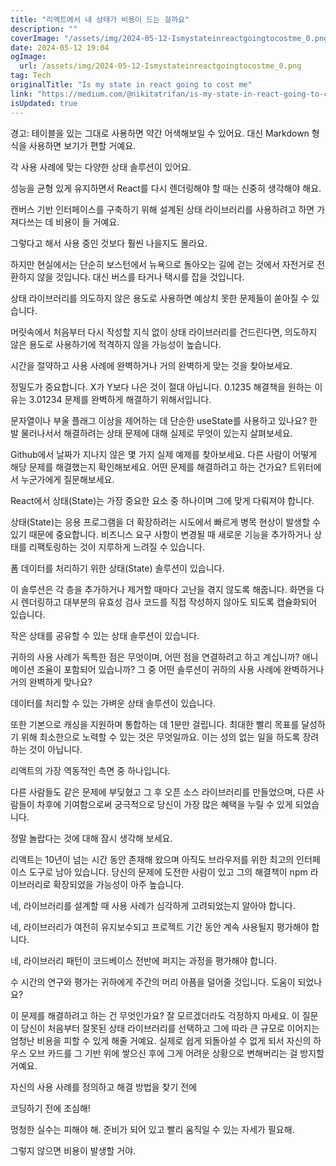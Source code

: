 ```yaml
---
title: "리액트에서 내 상태가 비용이 드는 걸까요"
description: ""
coverImage: "/assets/img/2024-05-12-Ismystateinreactgoingtocostme_0.png"
date: 2024-05-12 19:04
ogImage: 
  url: /assets/img/2024-05-12-Ismystateinreactgoingtocostme_0.png
tag: Tech
originalTitle: "Is my state in react going to cost me"
link: "https://medium.com/@nikitatrifan/is-my-state-in-react-going-to-cost-me-714fdd192ba7"
isUpdated: true
---
```





경고: 테이블을 있는 그대로 사용하면 약간 어색해보일 수 있어요. 대신 Markdown 형식을 사용하면 보기가 편할 거예요.



각 사용 사례에 맞는 다양한 상태 솔루션이 있어요.

성능을 균형 있게 유지하면서 React를 다시 렌더링해야 할 때는 신중히 생각해야 해요.

캔버스 기반 인터페이스를 구축하기 위해 설계된 상태 라이브러리를 사용하려고 하면 가져다쓰는 데 비용이 들 거예요.

그렇다고 해서 사용 중인 것보다 훨씬 나을지도 몰라요.



하지만 현실에서는 단순히 보스턴에서 뉴욕으로 돌아오는 길에 걷는 것에서 자전거로 전환하지 않을 것입니다. 대신 버스를 타거나 택시를 잡을 것입니다.

상태 라이브러리를 의도하지 않은 용도로 사용하면 예상치 못한 문제들이 쏟아질 수 있습니다.

머릿속에서 처음부터 다시 작성할 지식 없이 상태 라이브러리를 건드린다면, 의도하지 않은 용도로 사용하기에 적격하지 않을 가능성이 높습니다.

시간을 절약하고 사용 사례에 완벽하거나 거의 완벽하게 맞는 것을 찾아보세요.



정밀도가 중요합니다. X가 Y보다 나은 것이 절대 아닙니다. 0.1235 해결책을 원하는 이유는 3.01234 문제를 완벽하게 해결하기 위해서입니다.

문자열이나 부울 플래그 이상을 제어하는 데 단순한 useState를 사용하고 있나요? 한 발 물러나서서 해결하려는 상태 문제에 대해 실제로 무엇이 있는지 살펴보세요.

Github에서 날짜가 지나지 않은 몇 가지 실제 예제를 찾아보세요. 다른 사람이 어떻게 해당 문제를 해결했는지 확인해보세요. 어떤 문제를 해결하려고 하는 건가요? 트위터에서 누군가에게 질문해보세요.



React에서 상태(State)는 가장 중요한 요소 중 하나이며 그에 맞게 다뤄져야 합니다.

상태(State)는 응용 프로그램을 더 확장하려는 시도에서 빠르게 병목 현상이 발생할 수 있기 때문에 중요합니다. 비즈니스 요구 사항이 변경될 때 새로운 기능을 추가하거나 상태를 리팩토링하는 것이 지루하게 느려질 수 있습니다.

폼 데이터를 처리하기 위한 상태(State) 솔루션이 있습니다.

이 솔루션은 각 층을 추가하거나 제거할 때마다 고난을 겪지 않도록 해줍니다. 화면을 다시 렌더링하고 대부분의 유효성 검사 코드를 직접 작성하지 않아도 되도록 캡슐화되어 있습니다.



작은 상태를 공유할 수 있는 상태 솔루션이 있습니다.

귀하의 사용 사례가 독특한 점은 무엇이며, 어떤 점을 연결하려고 하고 계십니까? 애니메이션 조율이 포함되어 있습니까? 그 중 어떤 솔루션이 귀하의 사용 사례에 완벽하거나 거의 완벽하게 맞나요?

데이터를 처리할 수 있는 가벼운 상태 솔루션이 있습니다.

또한 기본으로 캐싱을 지원하며 통합하는 데 1분만 걸립니다. 최대한 빨리 목표를 달성하기 위해 최소한으로 노력할 수 있는 것은 무엇일까요. 이는 성의 없는 일을 하도록 장려하는 것이 아닙니다.



리액트의 가장 역동적인 측면 중 하나입니다.

다른 사람들도 같은 문제에 부딪혔고 그 후 오픈 소스 라이브러리를 만들었으며, 다른 사람들이 차후에 기여함으로써 궁극적으로 당신이 가장 많은 혜택을 누릴 수 있게 되었습니다.

정말 놀랍다는 것에 대해 잠시 생각해 보세요.

리액트는 10년이 넘는 시간 동안 존재해 왔으며 아직도 브라우저를 위한 최고의 인터페이스 도구로 남아 있습니다. 당신의 문제에 도전한 사람이 있고 그의 해결책이 npm 라이브러리로 확장되었을 가능성이 아주 높습니다.




네, 라이브러리를 설계할 때 사용 사례가 심각하게 고려되었는지 알아야 합니다.

네, 라이브러리가 여전히 유지보수되고 프로젝트 기간 동안 계속 사용될지 평가해야 합니다.

네, 라이브러리 패턴이 코드베이스 전반에 퍼지는 과정을 평가해야 합니다.

수 시간의 연구와 평가는 귀하에게 주간의 머리 아픔을 덜어줄 것입니다. 도움이 되었나요?



이 문제를 해결하려고 하는 건 무엇인가요?
잘 모르겠더라도 걱정하지 마세요. 이 질문이 당신이 처음부터 잘못된 상태 라이브러리를 선택하고 그에 따라 큰 규모로 이어지는 엄청난 비용을 피할 수 있게 해줄 거예요. 실제로 쉽게 되돌아설 수 없게 되서 자신의 하우스 오브 카드를 그 기반 위에 쌓으신 후에 그게 어려운 상황으로 변해버리는 걸 방지할 거예요.

자신의 사용 사례를 정의하고
해결 방법을 찾기 전에



코딩하기 전에 조심해! 

멍청한 실수는 피해야 해. 준비가 되어 있고 빨리 움직일 수 있는 자세가 필요해.

그렇지 않으면 비용이 발생할 거야.